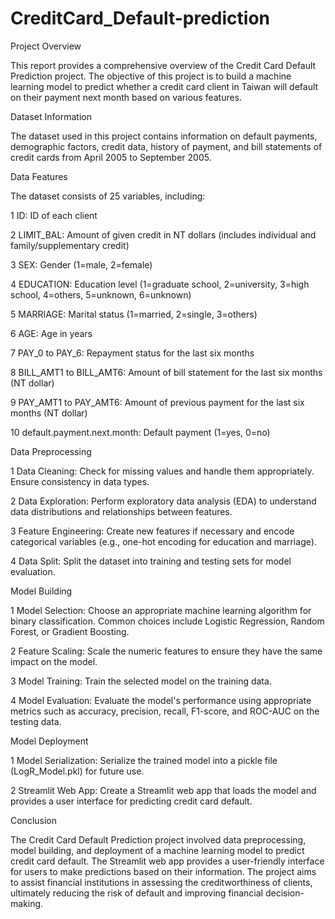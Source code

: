 # CreditCard_Default-prediction
Project Overview

This report provides a comprehensive overview of the Credit Card Default Prediction project. The objective of this project is to build a machine learning model to predict whether a credit card client in Taiwan will default on their payment next month based on various features.

Dataset Information

The dataset used in this project contains information on default payments, demographic factors, credit data, history of payment, and bill statements of credit cards from April 2005 to September 2005.

Data Features

The dataset consists of 25 variables, including:

1 ID: ID of each client

2 LIMIT_BAL: Amount of given credit in NT dollars (includes individual and family/supplementary credit)

3 SEX: Gender (1=male, 2=female)

4 EDUCATION: Education level (1=graduate school, 2=university, 3=high school, 4=others, 5=unknown, 6=unknown)

5 MARRIAGE: Marital status (1=married, 2=single, 3=others)

6 AGE: Age in years

7 PAY_0 to PAY_6: Repayment status for the last six months

8 BILL_AMT1 to BILL_AMT6: Amount of bill statement for the last six months (NT dollar)

9 PAY_AMT1 to PAY_AMT6: Amount of previous payment for the last six months (NT dollar)

10 default.payment.next.month: Default payment (1=yes, 0=no)

Data Preprocessing

1 Data Cleaning: Check for missing values and handle them appropriately. Ensure consistency in data types.

2 Data Exploration: Perform exploratory data analysis (EDA) to understand data distributions and relationships between features.

3 Feature Engineering: Create new features if necessary and encode categorical variables (e.g., one-hot encoding for education and marriage).

4 Data Split: Split the dataset into training and testing sets for model evaluation.


Model Building

1 Model Selection: Choose an appropriate machine learning algorithm for binary classification. Common choices include Logistic Regression, Random Forest, or Gradient Boosting.

2 Feature Scaling: Scale the numeric features to ensure they have the same impact on the model.

3 Model Training: Train the selected model on the training data.

4 Model Evaluation: Evaluate the model's performance using appropriate metrics such as accuracy, precision, recall, F1-score, and ROC-AUC on the testing data.


Model Deployment

1 Model Serialization: Serialize the trained model into a pickle file (LogR_Model.pkl) for future use.

2 Streamlit Web App: Create a Streamlit web app that loads the model and provides a user interface for predicting credit card default.


Conclusion

The Credit Card Default Prediction project involved data preprocessing, model building, and deployment of a machine learning model to predict credit card default. The Streamlit web app provides a user-friendly interface for users to make predictions based on their information.
The project aims to assist financial institutions in assessing the creditworthiness of clients, ultimately reducing the risk of default and improving financial decision-making.

